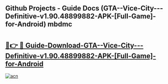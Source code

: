 ## Github Projects - Guide Docs (GTA--Vice-City---Definitive-v1.90.48899882-APK-[Full-Game]-for-Android) mbdmc

# <h2><a href="https://apkcomod.com?title=GTA--Vice-City---Definitive-v1.90.48899882-APK-[Full-Game]-for-Android">🔗👉 🔴 Guide-Download-GTA--Vice-City---Definitive-v1.90.48899882-APK-[Full-Game]-for-Android </a></h2>

[![acn](https://github.com/user-attachments/assets/0f9c940e-d8b0-45ae-aac7-cd30a18b3e1c)](https://apkcomod.com?title=GTA--Vice-City---Definitive-v1.90.48899882-APK-[Full-Game]-for-Android)
